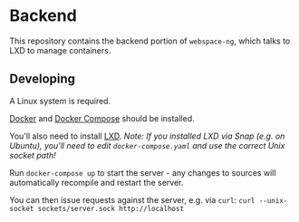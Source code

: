 # Backend
This repository contains the backend portion of `webspace-ng`, which talks to LXD to manage containers.

## Developing
A Linux system is required.

[Docker](https://docs.docker.com/install/) and [Docker Compose](https://docs.docker.com/compose/install/) should be
installed.

You'll also need to install [LXD](https://linuxcontainers.org/lxd/getting-started-cli/). _Note: If you installed LXD via
Snap (e.g. on Ubuntu), you'll need to edit `docker-compose.yaml` and use the correct Unix socket path!_

Run `docker-compose up` to start the server - any changes to sources will automatically recompile and restart the
server.

You can then issue requests against the server, e.g. via `curl`:
`curl --unix-socket sockets/server.sock http://localhost`
